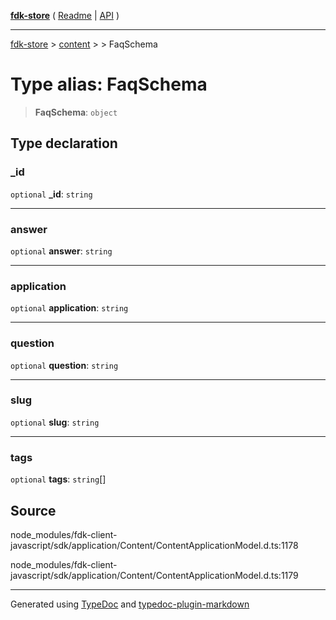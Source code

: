 [**fdk-store**](../../../README.md) ( [Readme](../../../README.md) \| [API](../../../API.md) )

---

[fdk-store](../../../API.md) > [content](../../README.md) > [<internal>](../README.md) > FaqSchema

# Type alias: FaqSchema

> **FaqSchema**: `object`

## Type declaration

### \_id

`optional` **\_id**: `string`

---

### answer

`optional` **answer**: `string`

---

### application

`optional` **application**: `string`

---

### question

`optional` **question**: `string`

---

### slug

`optional` **slug**: `string`

---

### tags

`optional` **tags**: `string`[]

## Source

node_modules/fdk-client-javascript/sdk/application/Content/ContentApplicationModel.d.ts:1178

node_modules/fdk-client-javascript/sdk/application/Content/ContentApplicationModel.d.ts:1179

---

Generated using [TypeDoc](https://typedoc.org/) and [typedoc-plugin-markdown](https://www.npmjs.com/package/typedoc-plugin-markdown)
